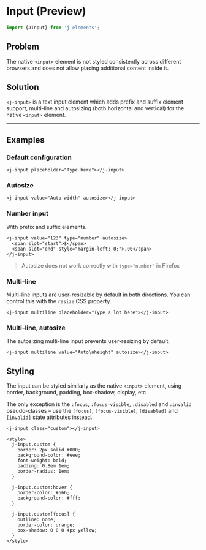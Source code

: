 # Input <maturity-badge preview>(Preview)</maturity-badge>

```javascript
import {JInput} from 'j-elements';
```

## Problem

The native `<input>` element is not styled consistently across different browsers and does not allow placing additional content inside it.

## Solution

`<j-input>` is a text input element which adds prefix and suffix element support, multi-line and autosizing (both horizontal and vertical) for the native `<input>` element.


---


## Examples

### Default configuration
```html,live
<j-input placeholder="Type here"></j-input>
```

### Autosize
```html,live
<j-input value="Auto width" autosize></j-input>
```

### Number input
With prefix and suffix elements.
```html,live
<j-input value="123" type="number" autosize>
  <span slot="start">$</span>
  <span slot="end" style="margin-left: 0;">.00</span>
</j-input>
```

> Autosize does not work correctly with `type="number"` in Firefox

### Multi-line
Multi-line inputs are user-resizable by default in both directions. You can control this with the `resize` CSS property.
```html,live
<j-input multiline placeholder="Type a lot here"></j-input>
```

### Multi-line, autosize
The autosizing multi-line input prevents user-resizing by default.
```html,live
<j-input multiline value="Auto\nheight" autosize></j-input>
```

## Styling

The input can be styled similarly as the native `<input>` element, using border, background, padding, box-shadow, display, etc.

The only exception is the `:focus`, `:focus-visible`, `:disabled` and `:invalid` pseudo-classes – use the `[focus]`, `[focus-visible]`, `[disabled]` and `[invalid]` state attributes instead.

```html,live
<j-input class="custom"></j-input>

<style>
  j-input.custom {
    border: 2px solid #000;
    background-color: #eee;
    font-weight: bold;
    padding: 0.8em 1em;
    border-radius: 1em;
  }

  j-input.custom:hover {
    border-color: #666;
    background-color: #fff;
  }

  j-input.custom[focus] {
    outline: none;
    border-color: orange;
    box-shadow: 0 0 0 4px yellow;
  }
</style>
```

